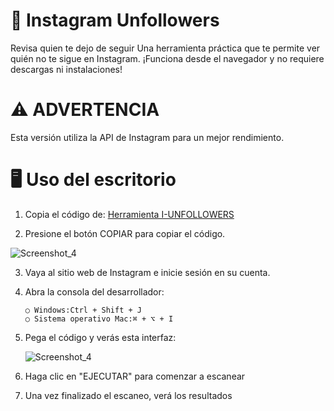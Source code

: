 # 📱 Instagram Unfollowers
Revisa quien te dejo de seguir
Una herramienta práctica que te permite ver quién no te sigue en Instagram. 
¡Funciona desde el navegador y no requiere descargas ni instalaciones!

# ⚠️ ADVERTENCIA
Esta versión utiliza la API de Instagram para un mejor rendimiento.

# 🖥️ Uso del escritorio
1. Copia el código de: [Herramienta I-UNFOLLOWERS](https://intensivevm.github.io/index.html/)

2. Presione el botón COPIAR para copiar el código.
   
               
![Screenshot_4](https://github.com/user-attachments/assets/149738c9-b56f-45b4-99ed-4e7727ec0bf5)

3. Vaya al sitio web de Instagram e inicie sesión en su cuenta.

4. Abra la consola del desarrollador:

    `○ Windows:Ctrl + Shift + J`\
    `○ Sistema operativo Mac:⌘ + ⌥ + I`

5. Pega el código y verás esta interfaz:

   ![Screenshot_4](https://github.com/user-attachments/assets/d6d1b33c-452e-4e71-9524-0f317e315ba3)

6. Haga clic en "EJECUTAR" para comenzar a escanear

7. Una vez finalizado el escaneo, verá los resultados


